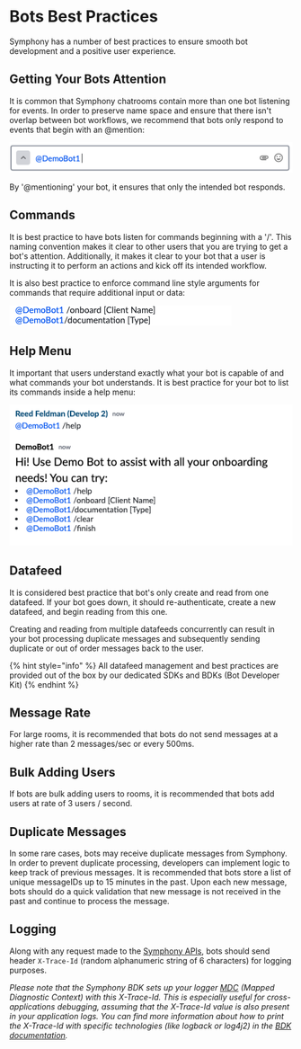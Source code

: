 # Bots Best Practices

Symphony has a number of best practices to ensure smooth bot development and a positive user experience.

## Getting Your Bots Attention

It is common that Symphony chatrooms contain more than one bot listening for events. In order to preserve name space and ensure that there isn't overlap between bot workflows, we recommend that bots only respond to events that begin with an @mention:

![](../.gitbook/assets/screen-shot-2020-07-22-at-4.09.09-pm.png)

By '@mentioning' your bot, it ensures that only the intended bot responds.

## Commands

It is best practice to have bots listen for commands beginning with a '/'. This naming convention makes it clear to other users that you are trying to get a bot's attention. Additionally, it makes it clear to your bot that a user is instructing it to perform an actions and kick off its intended workflow.

It is also best practice to enforce command line style arguments for commands that require additional input or data:

![](../.gitbook/assets/screen-shot-2020-07-22-at-4.41.50-pm.png)

## Help Menu

It important that users understand exactly what your bot is capable of and what commands your bot understands. It is best practice for your bot to list its commands inside a help menu:

![](../.gitbook/assets/screen-shot-2020-07-22-at-4.41.10-pm.png)

## Datafeed

It is considered best practice that bot's only create and read from one datafeed. If your bot goes down, it should re-authenticate, create a new datafeed, and begin reading from this one.

Creating and reading from multiple datafeeds concurrently can result in your bot processing duplicate messages and subsequently sending duplicate or out of order messages back to the user.

{% hint style="info" %}
All datafeed management and best practices are provided out of the box by our dedicated SDKs and BDKs (Bot Developer Kit)
{% endhint %}

## Message Rate

For large rooms, it is recommended that bots do not send messages at a higher rate than 2 messages/sec or every 500ms.

## Bulk Adding Users

If bots are bulk adding users to rooms, it is recommended that bots add users at rate of 3 users / second.

## Duplicate Messages

In some rare cases, bots may receive duplicate messages from Symphony. In order to prevent duplicate processing, developers can implement logic to keep track of previous messages. It is recommended that bots store a list of unique messageIDs up to 15 minutes in the past. Upon each new message, bots should do a quick validation that new message is not received in the past and continue to process the message.

## Logging

Along with any request made to the [Symphony APIs](overview-of-rest-api/), bots should send header `X-Trace-Id` (random alphanumeric string of 6 characters) for logging purposes.

_Please note that the Symphony BDK sets up your logger _[_MDC_](http://logback.qos.ch/manual/mdc.html)_ (Mapped Diagnostic Context) with this X-Trace-Id. This is especially useful for cross-applications debugging, assuming that the X-Trace-Id value is also present in your application logs. You can find more information about how to print the X-Trace-Id with specific technologies (like logback or log4j2) in the _[_BDK documentation_](https://github.com/finos/symphony-bdk-java/blob/main/docs/tech/production-readiness.md)_._
